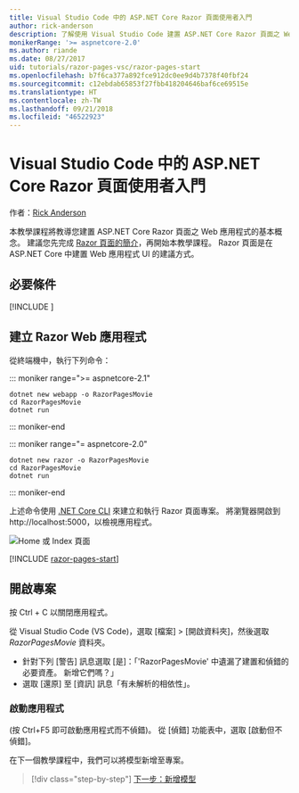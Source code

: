 ```yaml
---
title: Visual Studio Code 中的 ASP.NET Core Razor 頁面使用者入門
author: rick-anderson
description: 了解使用 Visual Studio Code 建置 ASP.NET Core Razor 頁面之 Web 應用程式的基本概念。
monikerRange: '>= aspnetcore-2.0'
ms.author: riande
ms.date: 08/27/2017
uid: tutorials/razor-pages-vsc/razor-pages-start
ms.openlocfilehash: b7f6ca377a892fce912dc0ee9d4b7378f40fbf24
ms.sourcegitcommit: c12ebdab65853f27fbb418204646baf6ce69515e
ms.translationtype: HT
ms.contentlocale: zh-TW
ms.lasthandoff: 09/21/2018
ms.locfileid: "46522923"
---
```

# <a name="get-started-with-aspnet-core-razor-pages-in-visual-studio-code"></a>Visual Studio Code 中的 ASP.NET Core Razor 頁面使用者入門

作者：[Rick Anderson](https://twitter.com/RickAndMSFT)

本教學課程將教導您建置 ASP.NET Core Razor 頁面之 Web 應用程式的基本概念。 建議您先完成 [Razor 頁面的簡介](xref:razor-pages/index)，再開始本教學課程。 Razor 頁面是在 ASP.NET Core 中建置 Web 應用程式 UI 的建議方式。

## <a name="prerequisites"></a>必要條件

[!INCLUDE [](~/includes/net-core-prereqs-vscode.md)]

## <a name="create-a-razor-web-app"></a>建立 Razor Web 應用程式

從終端機中，執行下列命令：

::: moniker range=">= aspnetcore-2.1"

```console
dotnet new webapp -o RazorPagesMovie
cd RazorPagesMovie
dotnet run
```

::: moniker-end

::: moniker range="= aspnetcore-2.0"

```console
dotnet new razor -o RazorPagesMovie
cd RazorPagesMovie
dotnet run
```

::: moniker-end

上述命令使用 [.NET Core CLI](https://docs.microsoft.com/dotnet/core/tools/dotnet) 來建立和執行 Razor 頁面專案。 將瀏覽器開啟到 http://localhost:5000，以檢視應用程式。

![Home 或 Index 頁面](../razor-pages/razor-pages-start/_static/home.png)

[!INCLUDE [razor-pages-start](../../includes/RP/razor-pages-start.md)]

## <a name="open-the-project"></a>開啟專案

按 Ctrl + C 以關閉應用程式。

從 Visual Studio Code (VS Code)，選取 [檔案] > [開啟資料夾]，然後選取 *RazorPagesMovie* 資料夾。

- 針對下列 [警告] 訊息選取 [是]：「'RazorPagesMovie' 中遺漏了建置和偵錯的必要資產。 新增它們嗎？」
- 選取 [還原] 至 [資訊] 訊息「有未解析的相依性」。

### <a name="launch-the-app"></a>啟動應用程式

(按 Ctrl+F5 即可啟動應用程式而不偵錯)。 從 [偵錯] 功能表中，選取 [啟動但不偵錯]。

在下一個教學課程中，我們可以將模型新增至專案。 

> [!div class="step-by-step"]
> [下一步：新增模型](xref:tutorials/razor-pages-vsc/model)  
